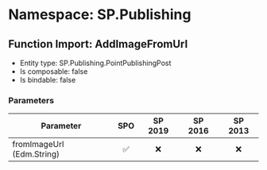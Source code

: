 # Namespace: SP.Publishing

## Function Import: AddImageFromUrl

- Entity type: SP.Publishing.PointPublishingPost
- Is composable: false
- Is bindable: false

### Parameters

Parameter | SPO | SP 2019 | SP 2016 | SP 2013
----------|:---:|:-------:|:-------:|:-------:
fromImageUrl (Edm.String) | ✅ | ❌ | ❌ | ❌